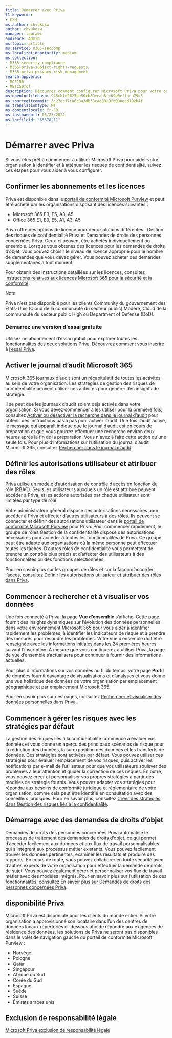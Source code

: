 ```yaml
---
title: Démarrer avec Priva
f1.keywords:
- CSH
ms.author: chvukosw
author: chvukosw
manager: laurawi
audience: Admin
ms.topic: article
ms.service: O365-seccomp
ms.localizationpriority: medium
ms.collection:
- M365-security-compliance
- M365-priva-subject-rights-requests
- M365-priva-privacy-risk-management
search.appverid:
- MOE150
- MET150fcf
description: Découvrez comment configurer Microsoft Priva pour votre organisation, définir des rôles et des autorisations, et configurer des paramètres importants.
ms.openlocfilehash: 945cbfd2625be50cb89eeaa8fe09e0effaea79d5
ms.sourcegitcommit: 3c27ecf7c86c8a3db38cae8819fc090eed192b4f
ms.translationtype: MT
ms.contentlocale: fr-FR
ms.lasthandoff: 05/25/2022
ms.locfileid: "65678211"
---
```

# <a name="get-started-with-priva"></a>Démarrer avec Priva

Si vous êtes prêt à commencer à utiliser Microsoft Priva pour aider votre organisation à identifier et à atténuer les risques de confidentialité, suivez ces étapes pour vous aider à vous configurer.

## <a name="confirm-subscriptions-and-licensing"></a>Confirmer les abonnements et les licences

Priva est disponible dans le [portail de conformité Microsoft Purview](https://compliance.microsoft.com/) et peut être acheté par les organisations disposant des licences suivantes :

- Microsoft 365 E3, E5, A3, A5
- Office 365 E1, E3, E5, A1, A3, A5

Priva offre des options de licence pour deux solutions différentes : Gestion des risques de confidentialité Priva et Demandes de droits des personnes concernées Priva. Ceux-ci peuvent être achetés individuellement ou ensemble. Lorsque vous obtenez des licences pour les demandes de droits d’objet, vous pouvez choisir le niveau de licence approprié pour le nombre de demandes que vous devez gérer. Vous pouvez acheter des demandes supplémentaires à tout moment.

Pour obtenir des instructions détaillées sur les licences, consultez [instructions relatives aux licences Microsoft 365 pour la sécurité et la conformité](/office365/servicedescriptions/microsoft-365-service-descriptions/microsoft-365-tenantlevel-services-licensing-guidance/microsoft-365-security-compliance-licensing-guidance#microsoft-priva).

> [!Note]
> Priva n’est pas disponible pour les clients Community du gouvernement des États-Unis (Cloud de la communauté du secteur public) Modéré, Cloud de la communauté du secteur public High ou Department of Defense (DoD).

### <a name="start-a-free-trial"></a>Démarrez une version d’essai gratuite

Utilisez un abonnement d’essai gratuit pour explorer toutes les fonctionnalités des deux solutions Priva. Découvrez comment vous inscrire à [l’essai Priva](priva-trial.md).

## <a name="enable-the-microsoft-365-audit-log"></a>Activer le journal d’audit Microsoft 365

Microsoft 365 journaux d’audit sont un récapitulatif de toutes les activités au sein de votre organisation. Les stratégies de gestion des risques de confidentialité peuvent utiliser ces activités pour générer des insights de stratégie.

Il se peut que les journaux d’audit soient déjà activés dans votre organisation. Si vous devez commencer à les utiliser pour la première fois, consultez [Activer ou désactiver la recherche dans le journal d’audit](/microsoft-365/compliance/turn-audit-log-search-on-or-off) pour obtenir des instructions pas à pas pour activer l’audit. Une fois l’audit activé, le message qui apparaît indique que le journal d’audit est en cours de préparation et que vous pourrez effectuer une recherche environ deux heures après la fin de la préparation. Vous n'avez à faire cette action qu'une seule fois. Pour plus d’informations sur l’utilisation du journal d’audit Microsoft 365, consultez [Rechercher dans le journal d’audit](/microsoft-365/compliance/search-the-audit-log-in-security-and-compliance).

## <a name="set-user-permissions-and-assign-roles"></a>Définir les autorisations utilisateur et attribuer des rôles

Priva utilise un modèle d’autorisation de contrôle d’accès en fonction du rôle (RBAC). Seuls les utilisateurs auxquels un rôle est attribué peuvent accéder à Priva, et les actions autorisées par chaque utilisateur sont limitées par type de rôle.

Votre administrateur général dispose des autorisations nécessaires pour accéder à Priva et affecter d’autres utilisateurs à des rôles. Ils peuvent se connecter et définir des autorisations utilisateur dans le [portail de conformité Microsoft Purview](https://compliance.microsoft.com/) pour Priva. Pour commencer rapidement, le groupe de rôles Gestion de la confidentialité dispose des autorisations nécessaires pour accéder à toutes les fonctionnalités de Priva. Ce groupe peut être adapté aux organisations où la même personne peut effectuer toutes les tâches. D’autres rôles de confidentialité vous permettent de prendre un contrôle plus précis et d’affecter des utilisateurs à des fonctionnalités ou des fonctions sélectionnées.

Pour en savoir plus sur les groupes de rôles et sur la façon d’accorder l’accès, consultez [Définir les autorisations utilisateur et attribuer des rôles dans Priva](priva-permissions.md).

## <a name="start-finding-and-visualizing-your-data"></a>Commencer à rechercher et à visualiser vos données

Une fois connecté à Priva, la page **Vue d’ensemble** s’affiche. Cette page fournit des insights dynamiques sur l’évolution des données personnelles dans votre environnement Microsoft 365 pour vous aider à identifier rapidement les problèmes, à identifier les indicateurs de risque et à prendre des mesures pour résoudre les problèmes. Votre vue d’ensemble doit être renseignée avec les informations initiales dans les 24 premières heures suivant l’inscription. À mesure que vous continuerez à utiliser Priva, la page de vue d’ensemble s’actualisera pour continuer à fournir des informations actuelles.

Pour plus d’informations sur vos données au fil du temps, votre page **Profil** de données fournit davantage de visualisations et d’analyses et vous donne une vue holistique des données de votre organisation par emplacement géographique et par emplacement Microsoft 365.

Pour en savoir plus sur ces pages, consultez [Rechercher et visualiser des données personnelles dans Priva](priva-data-profile.md).

## <a name="start-managing-risks-with-default-policies"></a>Commencer à gérer les risques avec les stratégies par défaut

La gestion des risques liés à la confidentialité commence à évaluer vos données et vous donne un aperçu des principaux scénarios de risque pour la réduction des données, la surexposition des données et les transferts de données. Ces stratégies sont activées par défaut. Vous pouvez utiliser ces stratégies pour évaluer l’emplacement de vos risques, puis activer les notifications par e-mail de l’utilisateur pour que vos utilisateurs soulever des problèmes à leur attention et guider la correction de ces risques. En outre, vous pouvez créer et personnaliser vos propres stratégies à partir des modèles de stratégie fournis. Vous pouvez adapter vos stratégies pour répondre aux besoins de conformité juridique et réglementaire de votre organisation, comme cela peut être identifié en consultation avec des conseillers juridiques. Pour en savoir plus, consultez [Créer des stratégies dans Gestion des risques liés à la confidentialité](risk-management-policies.md).

## <a name="get-started-with-subject-rights-requests"></a>Démarrage avec des demandes de droits d’objet

Demandes de droits des personnes concernées Priva automatise le processus de traitement des demandes de droits d’objet, ce qui permet d’accéder facilement aux données et aux flux de travail personnalisables qui s’intègrent aux processus métier existants. Vous pouvez facilement trouver les données pertinentes, examiner les résultats et produire des rapports. En cours de route, vous pouvez collaborer en toute sécurité avec d’autres experts de votre organisation pour effectuer la demande de droits de sujet. Vous pouvez également gérer et personnaliser vos flux de travail métier avec des modèles intégrés. Pour en savoir plus sur l’utilisation de ces fonctionnalités, consultez [En savoir plus sur Demandes de droits des personnes concernées Priva](subject-rights-requests.md).

## <a name="priva-availability"></a>disponibilité Priva

Microsoft Priva est disponible pour les clients du monde entier. Si votre organisation a approvisionné son locataire dans l’un des centres de données locaux répertoriés ci-dessous afin de répondre aux exigences de résidence des données, les solutions de Priva ne seront pas disponibles dans le volet de navigation gauche du portail de conformité Microsoft Purview :

- Norvège
- Pologne
- Qatar
- Singapour
- Afrique du Sud
- Corée du Sud
- Espagne
- Suède
- Suisse
- Émirats arabes unis

## <a name="legal-disclaimer"></a>Exclusion de responsabilité légale

[Microsoft Priva exclusion de responsabilité légale](priva-disclaimer.md)

